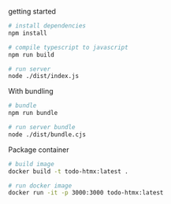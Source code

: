 getting started

```bash
# install dependencies
npm install

# compile typescript to javascript
npm run build

# run server
node ./dist/index.js
```

With bundling

```bash
# bundle
npm run bundle

# run server bundle
node ./dist/bundle.cjs
```

Package container

```bash
# build image
docker build -t todo-htmx:latest .

# run docker image
docker run -it -p 3000:3000 todo-htmx:latest
```
